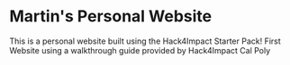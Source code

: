 # Martin's Personal Website
This is a personal website built using the Hack4Impact Starter Pack!
First Website using a walkthrough guide provided by Hack4Impact Cal Poly